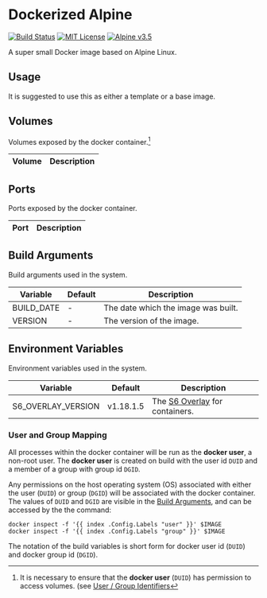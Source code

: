 # Dockerized Alpine
[![Build Status](https://gitlab.com/jrbeverly-docker/docker-alpine/badges/master/build.svg)](https://gitlab.com/jrbeverly-docker/docker-alpine/commits/master) [![MIT License](https://img.shields.io/badge/license-MIT-blue.svg?maxAge=2592000)](https://gitlab.com/jrbeverly-docker/docker-alpine/blob/master/LICENSE) [![Alpine v3.5](https://img.shields.io/badge/alpine-3.5-green.svg?maxAge=2592000)](https://alpinelinux.org/posts/Alpine-3.5.0-released.html)

A super small Docker image based on Alpine Linux. 

## Usage

It is suggested to use this as either a template or a base image.

## Volumes

Volumes exposed by the docker container.[^1]

| Volume | Description |
| ------ | ----------- |

## Ports

Ports exposed by the docker container.

| Port | Description |
| ---- | ----------- |

## Build Arguments

Build arguments used in the system.

| Variable | Default | Description |
| -------- | ------- |------------ |
| BUILD_DATE | - | The date which the image was built. |
| VERSION | - | The version of the image. |

## Environment Variables

Environment variables used in the system.

| Variable | Default | Description |
| -------- | ------- |------------ |
| S6_OVERLAY_VERSION | v1.18.1.5 | The [S6 Overlay](https://github.com/just-containers/s6-overlay/releases) for containers. |
### User and Group Mapping

All processes within the docker container will be run as the **docker user**, a non-root user.  The **docker user** is created on build with the user id `DUID` and a member of a group with group id `DGID`.  

Any permissions on the host operating system (OS) associated with either the user (`DUID`) or group (`DGID`) will be associated with the docker container.  The values of `DUID` and `DGID` are visible in the [Build Arguments](#Build-Arguments), and can be accessed by the the command:

```console
docker inspect -f '{{ index .Config.Labels "user" }}' $IMAGE
docker inspect -f '{{ index .Config.Labels "group" }}' $IMAGE
```

The notation of the build variables is short form for docker user id (`DUID`) and docker group id (`DGID`). 

[^1]: It is necessary to ensure that the **docker user** (`DUID`) has permission to access volumes. (see [User / Group Identifiers](#User-and-Group-Mapping)